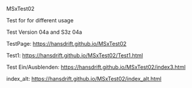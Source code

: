 MSxTest02

Test for for different usage

Test Version 04a and S3z 04a


TestPage: https://hansdrift.github.io/MSxTest02


Test1: https://hansdrift.github.io/MSxTest02/Test1.html


Test Ein/Ausblenden: https://hansdrift.github.io/MSxTest02/index3.html


index_alt: https://hansdrift.github.io/MSxTest02/index_alt.html


